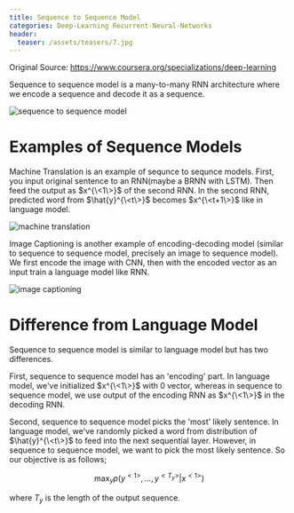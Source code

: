 ```yaml
---
title: Sequence to Sequence Model
categories: Deep-Learning Recurrent-Neural-Networks
header:
  teaser: /assets/teasers/7.jpg
---
```




Original Source: https://www.coursera.org/specializations/deep-learning



Sequence to sequence model is a many-to-many RNN architecture where we encode a sequence and decode it as a sequence.

![sequence to sequence model](https://lh3.googleusercontent.com/c9-mH6_LFdIi_veanlmLQ970pRymFOVjGLwIsxuyB8N_F5anuaLco2n5-GY653XYvVdg1aW4_FaYeIFDuWNRDEFpBwSDTLTwM53kvYLK8ds-uPM0H0wenajbO5P9ugydZHUbnqYmyQ=w2400)

# Examples of Sequence Models

Machine Translation is an example of sequnce to sequnce models. First, you input original sentence to an RNN(maybe a BRNN with LSTM). Then feed the output as $x^{\<1\>}$ of the second RNN. In the second RNN, predicted word from $\hat{y}^{\<t\>}$ becomes $x^{\<t+1\>}$ like in language model.

![machine translation](https://lh3.googleusercontent.com/aUML2CSEUXHu0j1dziNZmPsIuZ2cienK_-CEgjnoS0ovTHv_CqGQoMTwGOVjM4LPkqhsXCrQL61DEgH9U4zteScttXLWTmg6BWD4o2vDvCyV-f-PhaSxYlcpiOJDjP3WYkGhcA0Ojw=w2400)

Image Captioning is another example of encoding-decoding model (similar to sequence to sequence model, precisely an image to sequence model). We first encode the image with CNN, then with the encoded vector as an input train a language model like RNN.

![image captioning](https://lh3.googleusercontent.com/aJSlIBSxvxiBRdbk_cJ_2XXKLFDWUgSKDLxJHybQ70Crv958ZVvPaJRcygTQtod_sg1_96H3OxA1bAuo74bqm4S4jDe0v8ZzhFp-slPGOCCV6uh4W2mvjghnY-26FWXII-e7rHX9RA=w2400)

# Difference from Language Model

Sequence to sequence model is similar to language model but has two differences.

First, sequence to sequence model has an 'encoding' part. In language model, we've initialized $x^{\<1\>}$ with 0 vector, whereas in sequence to sequence model, we use output of the encoding RNN as $x^{\<1\>}$ in the decoding RNN.

Second, sequence to sequence model picks the 'most' likely sentence. In language model, we've randomly picked a word from distribution of $\hat{y}^{\<t\>}$ to feed into the next sequential layer. However, in sequence to sequence model, we want to pick the most likely sentence. So our objective is as follows;

$$
\max_y p(y^{<1>},...,y^{<T_y>}|x^{<1>})
$$

where $T_y$ is the length of the output sequence.
